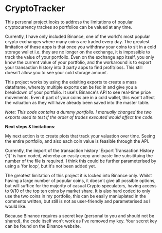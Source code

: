 # CryptoTracker

This personal project looks to address the limitations of popular cryptocurrency trackes so portfolios can be valued at any time.

Currently, I have only included Binance, one of the world's most popular crypto exchanges where many coins are traded every day. The greatest limitation of these apps is that once you withdraw your coins to sit in a cold storage wallet i.e. they are no longer on the exchange, it is impossible to track the value of your portfolio. Even on the exchange app itself, you only know the current value of your portfolio, and the workaround is to export your transaction history into 3 party apps to find profit/loss. This still doesn't allow you to see your cold storage amount.

This project works by using the exisiting exports to create a mass dataframe, whereby multiple exports can be fed in and give you a breakdown of your portfolio. It use's Binance's API to see real-time price movements. Even if part of your coins are in a cold wallet, this won't affect the valuation as they will have already been saved into the master table.

*Note: This code contains a dummy portfolio. I manually changed the two exports used to test if the order of trades executed would affect the code.*

**Next steps & limitations**:

My next action is to create plots that track your valuation over time. Seeing the entire portfolio, and also each coin value is feasible through the API.

Currently, the import of the transaction history 'Export Transaction History {1}' is hard coded, whereby an easily copy-and-paste line subsitituing the number of the file is required. I think this could be further parameterised by using a 'for loop', but it's not been added yet.

The greatest limitation of this project it is locked into Binance only. Whilst having a large number of popular coins, it doesn't give all possible options, but will suffice for the majority of casual Crypto speculators, having access to 9/10 of the top ten coins by market share.
It is also hard coded to only use the two coins in my portfolio, this can be easily maniuplated in the comments written, but still is not as user-friendly and parameterised as I would like.

Because Binance requires a secret key (personal to you and should not be shared), the code itself won't work as I've removed my key. Your secret key can be found on the Binance website.
